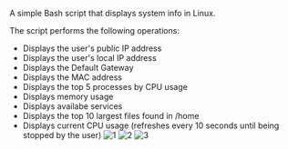 A simple Bash script that displays system info in Linux.

The script performs the following operations:
- Displays the user's public IP address
- Displays the user's local IP address
- Displays the Default Gateway
- Displays the MAC address
- Displays the top 5 processes by CPU usage
- Displays memory usage
- Displays availabe services
- Displays the top 10 largest files found in /home
- Displays current CPU usage (refreshes every 10 seconds until being stopped by the user)
![1](https://github.com/user-attachments/assets/88c277a1-7a3c-4ed2-90a8-d5b1330d5ddc)
![2](https://github.com/user-attachments/assets/95361e4e-8be7-4657-a1d9-c3018ab262e4)
![3](https://github.com/user-attachments/assets/9122cbdc-fa6b-45de-81cc-7c0d94b924bc)


